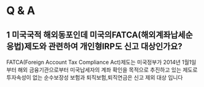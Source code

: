 # Q & A
## 1 미국국적 해외동포인데 미국의FATCA(해외계좌납세순응법)제도와 관련하여 개인형IRP도 신고 대상인가요?
FATCA(Foreign Account Tax Compliance Act)제도는 미국정부가 2014년 1월1일 부터 해외 금융기관으로부터 미국납세자의 계좌 확인을 목적으로 추진하고 있는 제도로 투자속성이 없는 순수보장성 보험과 퇴직보험,퇴직연금은 신고 제외 대상
입니다